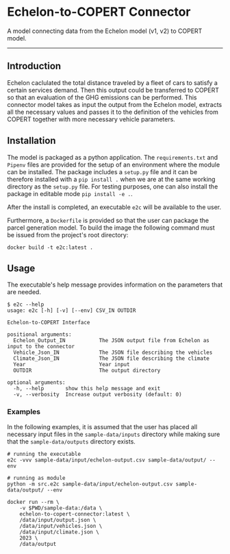 # Echelon-to-COPERT Connector

A model connecting data from the Echelon model (v1, v2) to COPERT model.

---

## Introduction

Echelon caclulated the total distance traveled by a fleet of cars to satisfy a certain services demand. Then this output could be transferred to COPERT so that an evaluation of the GHG emissions can be performed. This connector model takes as input the output from the Echelon model, extracts all the necessary values and passes it to the definition of the vehicles from COPERT together with more necessary vehicle parameters.


## Installation

The model is packaged as a python application. The `requirements.txt` and `Pipenv` files are provided for the setup of an environment where the module can be installed. The package includes a `setup.py` file and it can be therefore installed with a `pip install .` when we are at the same working directory as the `setup.py` file. For testing purposes, one can also install the package in editable mode `pip install -e .`.

After the install is completed, an executable `e2c` will be available to the user.

Furthermore, a `Dockerfile` is provided so that the user can package the parcel generation model. To build the image the following command must be issued from the project's root directory:

```
docker build -t e2c:latest .
```

## Usage

The executable's help message provides information on the parameters that are needed.

```
$ e2c --help
usage: e2c [-h] [-v] [--env] CSV_IN OUTDIR

Echelon-to-COPERT Interface

positional arguments:
  Echelon_Output_IN           The JSON output file from Echelon as input to the connector
  Vehicle_Json_IN             The JSON file describing the vehicles
  Climate_Json_IN             The JSON file describing the climate
  Year                        Year input
  OUTDIR                      The output directory

optional arguments:
  -h, --help       show this help message and exit
  -v, --verbosity  Increase output verbosity (default: 0)
```

### Examples

In the following examples, it is assumed that the user has placed all necessary input files in the `sample-data/inputs` directory while making sure that the `sample-data/outputs` directory exists.

```
# running the executable
e2c -vvv sample-data/input/echelon-output.csv sample-data/output/ --env

# running as module
python -m src.e2c sample-data/input/echelon-output.csv sample-data/output/ --env
```

```
docker run --rm \
    -v $PWD/sample-data:/data \
    echelon-to-copert-connector:latest \
    /data/input/output.json \
    /data/input/vehicles.json \
    /data/input/climate.json \
    2023 \
    /data/output
```
